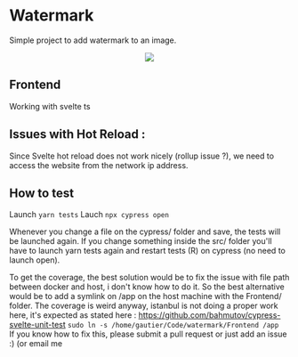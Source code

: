 # Watermark

Simple project to add watermark to an image.
<div align="center">
<img src="Frontend/demo.gif">
</div>

## Frontend
Working with svelte ts

## Issues with Hot Reload : 
Since Svelte hot reload does not work nicely (rollup issue ?), we need to access the website from the network ip address.

## How to test
Launch `yarn tests` 
Lauch `npx cypress open`

Whenever you change a file on the cypress/ folder and save, the tests will be launched again.
If you change something inside the src/ folder you'll have to launch yarn tests again and restart tests (R) on cypress (no need to launch open).

To get the coverage, the best solution would be to fix the issue with file path between docker and host, i don't know how to do it.
So the best alternative would be to add a symlink on /app on the host machine with the Frontend/ folder. 
The coverage is weird anyway, istanbul is not doing a proper work here, it's expected as stated here : 
https://github.com/bahmutov/cypress-svelte-unit-test 
```sudo ln -s /home/gautier/Code/watermark/Frontend /app ```
If you know how to fix this, please submit a pull request or just add an issue :) (or email me
